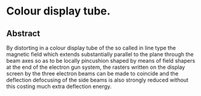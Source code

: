 # Colour display tube.

## Abstract
By distorting in a colour display tube of the so called in line type the magnetic field which extends substantially parallel to the plane through the beam axes so as to be locally pincushion shaped by means of field shapers at the end of the electron gun system, the rasters written on the display screen by the three electron beams can be made to coincide and the deflection defocusing of the side beams is also strongly reduced without this costing much extra deflection energy.